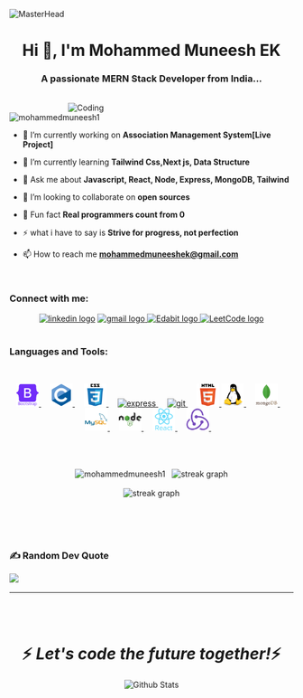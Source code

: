 ![MasterHead](https://repository-images.githubusercontent.com/588181932/e36ec678-7984-4cdd-8e4c-a3932772ff8e)

<h1 align="center">Hi 👋, I'm Mohammed Muneesh EK</h1>
<h3 align="center">A passionate MERN Stack Developer from India... </h3> 
<br>
<img align="right" alt="Coding" width="400" src="https://cdn.dribbble.com/users/1162077/screenshots/3848914/programmer.gif">

<p align="left">  <img src="https://komarev.com/ghpvc/?username=mohammedmuneesh1&label=Profile%20views&color=0e75b6&style=flat"  alt="mohammedmuneesh1" />
</p>

- 🔭 I’m currently working on **Association Management System[Live Project]**

- 🌱 I’m currently learning **Tailwind Css,Next js, Data Structure**

- 💬 Ask me about **Javascript, React, Node, Express, MongoDB, Tailwind**
  
- 👯 I’m looking to collaborate on **open sources**
   
- 🎉 Fun fact **Real programmers count from 0**

- ⚡ what i have to say is **Strive for progress, not perfection**

- 📫 How to reach me **mohammedmuneeshek@gmail.com**
</p>



<br>
<h3 align="left">Connect with me:</h3>
<div align="center">
  <a
    href="https://linkedin.com/in/https://www.linkedin.com/in/mohammed-muneesh-e-k-942671274/"
    target="blank"
    >  <img src="https://img.shields.io/static/v1?message=LinkedIn&logo=linkedin&label=&color=0077B5&logoColor=white&labelColor=&style=for-the-badge" height="35" alt="linkedin logo"  /></a>
  <a href="mailto:mohammedmuneeshek@gmail.com">
    <img src="https://img.shields.io/static/v1?message=Gmail&logo=gmail&label=&color=D14836&logoColor=white&labelColor=&style=for-the-badge" height="35" alt="gmail logo"  />
  </a>
  <a href="https://edabit.com/user/4P4zpTkvoPvKQfH9q">
 <img src="https://img.shields.io/static/v1?message=Edabit&logo=edabit&label=&color=4CAF50&logoColor=white&labelColor=&style=for-the-badge" height="35" alt="Edabit logo" />
  </a>
  <a href="https://leetcode.com/mohammedmuneesh1/">
    <img src="https://img.shields.io/static/v1?message=LeetCode&logo=leetcode&label=&color=F89F1B&logoColor=white&labelColor=&style=for-the-badge" height="35" alt="LeetCode logo" />
  </a>
  
</div>
<br>

<h3 align="left">Languages and Tools:</h3>
<br>
<p align="center">
  <a href="https://getbootstrap.com" target="_blank" rel="noreferrer">
    <img
      src="https://raw.githubusercontent.com/devicons/devicon/master/icons/bootstrap/bootstrap-plain-wordmark.svg"
      alt="bootstrap"
      width="40"
      height="40"
    />
    
  </a>
    <img width ="12" />
  <a href="https://www.cprogramming.com/" target="_blank" rel="noreferrer">
    <img
      src="https://raw.githubusercontent.com/devicons/devicon/master/icons/c/c-original.svg"
      alt="c"
      width="40"
      height="40"
    />
  </a>
    <img width ="12" />
  <a href="https://www.w3schools.com/css/" target="_blank" rel="noreferrer">
    <img
      src="https://raw.githubusercontent.com/devicons/devicon/master/icons/css3/css3-original-wordmark.svg"
      alt="css3"
      width="40"
      height="40"
    />
  </a>
    <img width ="12" />
  <a href="https://expressjs.com" target="_blank" rel="noreferrer">
    <img
      src="https://skillicons.dev/icons?i=express"
      alt="express"
      width="40"
      height="40"
    />
  </a>
    <img width ="12" />
  
  <a href="https://git-scm.com/" target="_blank" rel="noreferrer">
    <img
      src="https://www.vectorlogo.zone/logos/git-scm/git-scm-icon.svg"
      alt="git"
      width="40"
      height="40"
    />
  </a>
    <img width ="12" />
  <a href="https://www.w3.org/html/" target="_blank" rel="noreferrer">
    <img
      src="https://raw.githubusercontent.com/devicons/devicon/master/icons/html5/html5-original-wordmark.svg"
      alt="html5"
      width="40"
      height="40"
    />
  </a>
   

  <a href="https://www.linux.org/" target="_blank" rel="noreferrer">
    <img
      src="https://raw.githubusercontent.com/devicons/devicon/master/icons/linux/linux-original.svg"
      alt="linux"
      width="40"
      height="40"
    />
  </a>
    <img width ="12" />
  <a href="https://www.mongodb.com/" target="_blank" rel="noreferrer">
    <img
      src="https://raw.githubusercontent.com/devicons/devicon/master/icons/mongodb/mongodb-original-wordmark.svg"
      alt="mongodb"
      width="40"
      height="40"
    />
  </a>
    <img width ="12" />
  <a href="https://www.mysql.com/" target="_blank" rel="noreferrer">
    <img
      src="https://raw.githubusercontent.com/devicons/devicon/master/icons/mysql/mysql-original-wordmark.svg"
      alt="mysql"
      width="40"
      height="40"
    />
  </a>
    <img width ="12" />
  <a href="https://nodejs.org" target="_blank" rel="noreferrer">
    <img
      src="https://raw.githubusercontent.com/devicons/devicon/master/icons/nodejs/nodejs-original-wordmark.svg"
      alt="nodejs"
      width="40"
      height="40"
    />
  </a>
    <img width ="12" />
  <a href="https://reactjs.org/" target="_blank" rel="noreferrer">
    <img
      src="https://raw.githubusercontent.com/devicons/devicon/master/icons/react/react-original-wordmark.svg"
      alt="react"
      width="40"
      height="40"
    />
  </a>
    <img width ="12" />
  <a href="https://redux.js.org" target="_blank" rel="noreferrer">
    <img
      src="https://raw.githubusercontent.com/devicons/devicon/master/icons/redux/redux-original.svg"
      alt="redux"
      width="40"
      height="40"
    />
  </a>
    <img width ="12" />
 
</p>
<br><br><br>
<div align="center">
  <img
    src="https://github-readme-stats.vercel.app/api/top-langs?username=mohammedmuneesh1&show_icons=true&locale=en&layout=compact&theme=dark" height="160"  alt="mohammedmuneesh1"/> &nbsp;
  <img
    src="https://github-readme-stats.vercel.app/api?username=mohammedmuneesh1&locale=en&mode=daily&theme=dark&hide_border=false&border_radius=5&order=3" height="160" alt="streak graph"
    alt="mohammedmuneesh1"
  />
  
</div>
<br>




  <div align="center">
  <img src="https://github-readme-streak-stats.herokuapp.com/?user=mohammedmuneesh1&locale=en&mode=daily&theme=dark&hide_border=false&border_radius=5&order=3" height="190" alt="streak graph" alt="mohammedmuneesh1"  />
  </div>
<br><br><br><br>

### ✍️ Random Dev Quote
![](https://quotes-github-readme.vercel.app/api?type=horizontal&theme=radical)

---
<br><br>
<h1 align='center'>⚡️<i> Let's code the future together!</i>⚡️</h1>
<p align="center">
 <img src="https://raw.githubusercontent.com/mayhemantt/mayhemantt/Update/svg/Bottom.svg" alt="Github Stats" />
</p>
